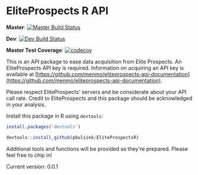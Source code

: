 # EliteProspects R API

**Master**: [![Master Build Status](https://api.travis-ci.org/pbulsink/EliteProspectsR.svg?branch=master)](https://api.travis-ci.org/pbulsink/EliteProspectsR.svg?branch=master)

**Dev**: [![Dev Build Status](https://api.travis-ci.org/pbulsink/EliteProspectsR.svg?branch=dev)](https://api.travis-ci.org/pbulsink/EliteProspectsR.svg?branch=dev)

**Master Test Coverage**: [![codecov](https://codecov.io/github/pbulsink/EliteProspectsR/branch/master/graphs/badge.svg)](https://codecov.io/github/pbulsink/EliteProspectsR) 

This is an API package to ease data acquisition from Elite Prospects. An EliteProspects API key is required. Information on acquiring an API key is available at [https://github.com/menmo/eliteprospects-api-documentation](https://github.com/menmo/eliteprospects-api-documentation).

Please respect EliteProspects' servers and be considerate about your API call rate. Credit to EliteProspects and this package should be acknowledged in your analysis.

Install this package in R using `devtools`:

```R
install.packages('devtools')

devtools::install_github(pbulsink/EliteProspectsR)
```

Additional tools and functions will be provided as they're prepared. Please feel free to chip in!

Current version: 0.0.1

